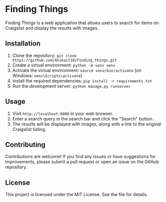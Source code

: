 # Finding Things

Finding Things is a web application that allows users to search for items on Craigslist and display the results with images.

## Installation

1. Clone the repository: `git clone https://github.com/Anikait10/Finding_things.git`
2. Create a virtual environment: `python -m venv venv`
3. Activate the virtual environment: `source venv/bin/activate` (on Windows: `venv\Scripts\activate`)
4. Install the required dependencies: `pip install -r requirements.txt`
5. Run the development server: `python manage.py runserver`

## Usage

1. Visit `http://localhost:8000` in your web browser.
2. Enter a search query in the search bar and click the "Search" button.
3. The results will be displayed with images, along with a link to the original Craigslist listing.

## Contributing

Contributions are welcome! If you find any issues or have suggestions for improvements, please submit a pull request or open an issue on the GitHub repository.

## License

This project is licensed under the MIT License. See the file for details.
